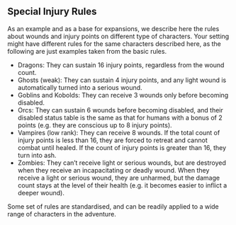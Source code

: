 ## Special Injury Rules

As an example and as a base for expansions, we describe here the rules about
wounds and injury points on different type of characters. Your setting might
have different rules for the same characters described here, as the following
are just examples taken from the basic rules.

* Dragons: They can sustain 16 injury points, regardless from the wound count.
* Ghosts (weak): They can sustain 4 injury points, and any light wound is
  automatically turned into a serious wound.
* Goblins and Kobolds: They can receive 3 wounds only before becoming disabled.
* Orcs: They can sustain 6 wounds before becoming disabled, and their disabled
  status table is the same as that for humans with a bonus of 2 points (e.g. they
  are conscious up to 8 injury points).
* Vampires (low rank): They can receive 8 wounds. If the total count of injury
  points is less than 16, they are forced to retreat and cannot combat until
  healed. If the count of injury points is greater than 16, they turn into ash.
* Zombies: They can’t receive light or serious wounds, but are destroyed when
  they receive an incapacitating or deadly wound. When they receive a light or
  serious wound, they are unharmed, but the damage count stays at the level of
  their health (e.g. it becomes easier to inflict a deeper wound).

Some set of rules are standardised, and can be readily applied to a wide range
of characters in the adventure.

